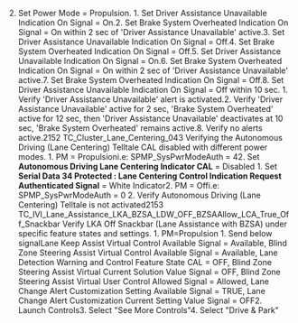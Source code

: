 2. Set Power Mode = Propulsion. 1. Set Driver Assistance Unavailable Indication On Signal = On.2. Set Brake System Overheated Indication On Signal = On within 2 sec of 'Driver Assistance Unavailable' active.3. Set Driver Assistance Unavailable Indication On Signal = Off.4. Set Brake System Overheated Indication On Signal = Off.5. Set Driver Assistance Unavailable Indication On Signal = On.6. Set Brake System Overheated Indication On Signal = On within 2 sec of 'Driver Assistance Unavailable' active.7. Set Brake System Overheated Indication On Signal = Off.8. Set Driver Assistance Unavailable Indication On Signal = Off within 10 sec. 1. Verify 'Driver Assistance Unavailable' alert is activated.2. Verify 'Driver Assistance Unavailable' active for 2 sec, 'Brake System Overheated' active for 12 sec, then 'Driver Assistance Unavailable' deactivates at 10 sec, 'Brake System Overheated' remains active.8. Verify no alerts active.2152 TC_Cluster_Lane_Centering_043 Verifying the Autonomous Driving (Lane Centering) Telltale CAL disabled with different power modes. 1. PM = Propulsioni.e: SPMP_SysPwrModeAuth = 42. Set **Autonomous Driving Lane Centering Indicator CAL** = Disabled 1. Set **Serial Data 34 Protected : Lane Centering Control Indication Request Authenticated Signal** = White Indicator2. PM = Offi.e: SPMP_SysPwrModeAuth = 0 2. Verify Autonomous Driving (Lane Centering) Telltale is not activated2153 TC_IVI_Lane_Assistance_LKA_BZSA_LDW_OFF_BZSAAllow_LCA_True_Off_Snackbar Verify LKA Off Snackbar (Lane Assistance with BZSA) under specific feature states and settings. 1. PM=Propulsion 1. Send below signalLane Keep Assist Virtual Control Available Signal = Available, Blind Zone Steering Assist Virtual Control Available Signal = Available, Lane Detection Warning and Control Feature State CAL = OFF, Blind Zone Steering Assist Virtual Current Solution Value Signal = OFF, Blind Zone Steering Assist Virtual User Control Allowed Signal = Allowed, Lane Change Alert Customization Setting Available Signal = TRUE, Lane Change Alert Customization Current Setting Value Signal = OFF2. Launch Controls3. Select "See More Controls"4. Select "Drive & Park"